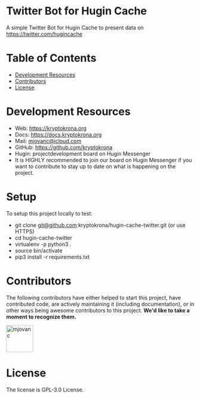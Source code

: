 # Twitter Bot for Hugin Cache

A simple Twitter Bot for Hugin Cache to present data on https://twitter.com/hugincache

# Table of Contents

- [Development Resources](#development-resources)
- [Contributors](#contributors)
- [License](#license)

# Development Resources

- Web: https://kryptokrona.org
- Docs: https://docs.kryptokrona.org
- Mail: mjovanc@icloud.com
- GitHub: https://github.com/kryptokrona
- Hugin: projectdevelopment board on Hugin Messenger
- It is HIGHLY recommended to join our board on Hugin Messenger if you want to contribute to stay up to date on what is happening on the project.

# Setup

To setup this project locally to test:

- git clone git@github.com:kryptokrona/hugin-cache-twitter.git (or use HTTPS)
- cd hugin-cache-twitter
- virtualenv -p python3 .
- source bin/activate
- pip3 install -r requirements.txt

# Contributors

The following contributors have either helped to start this project, have contributed
code, are actively maintaining it (including documentation), or in other ways
being awesome contributors to this project. **We'd like to take a moment to recognize them.**

[<img src="https://github.com/mjovanc.png?size=72" alt="mjovanc" width="72">](https://github.com/mjovanc)

# License

The license is GPL-3.0 License.